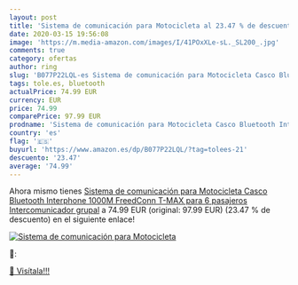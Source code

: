 ```yaml
---
layout: post
title: 'Sistema de comunicación para Motocicleta al 23.47 % de descuento'
date: 2020-03-15 19:56:08
image: 'https://m.media-amazon.com/images/I/41POxXLe-sL._SL200_.jpg'
comments: true
category: ofertas
author: ring
slug: 'B077P22LQL-es Sistema de comunicación para Motocicleta Casco Bluetooth...'
tags: tole.es, bluetooth
actualPrice: 74.99 EUR
currency: EUR
price: 74.99
comparePrice: 97.99 EUR
prodname: 'Sistema de comunicación para Motocicleta Casco Bluetooth Interphone 1000M FreedConn T-MAX para 6 pasajeros Intercomunicador grupal'
country: 'es'
flag: '🇪🇸'
buyurl: 'https://www.amazon.es/dp/B077P22LQL/?tag=tolees-21'
descuento: '23.47'
average: '74.99'
---
```


Ahora mismo tienes [Sistema de comunicación para Motocicleta Casco Bluetooth Interphone 1000M FreedConn T-MAX para 6 pasajeros Intercomunicador grupal](https://www.amazon.es/dp/B077P22LQL/?tag=tolees-21) a 74.99 EUR (original: 97.99 EUR) (23.47 %  de descuento) en el siguiente enlace!

[![Sistema de comunicación para Motocicleta](https://m.media-amazon.com/images/I/41POxXLe-sL._SL200_.jpg)](https://www.amazon.es/dp/B077P22LQL/?tag=tolees-21)

🔎:


[🛒 Visítala!!!](https://www.amazon.es/dp/B077P22LQL/?tag=tolees-21)
